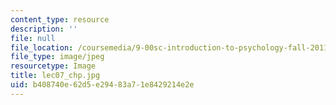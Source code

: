 ```yaml
---
content_type: resource
description: ''
file: null
file_location: /coursemedia/9-00sc-introduction-to-psychology-fall-2011/b408740e62d5e29483a71e8429214e2e_lec07_chp.jpg
file_type: image/jpeg
resourcetype: Image
title: lec07_chp.jpg
uid: b408740e-62d5-e294-83a7-1e8429214e2e
---
```

